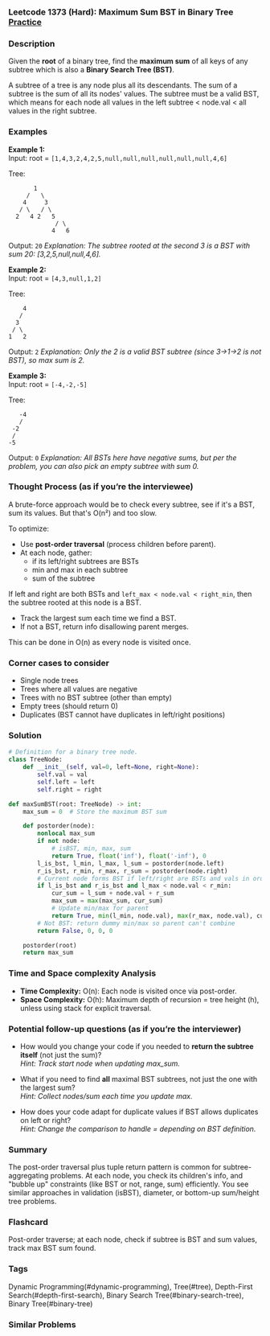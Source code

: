 ### Leetcode 1373 (Hard): Maximum Sum BST in Binary Tree [Practice](https://leetcode.com/problems/maximum-sum-bst-in-binary-tree)

### Description  
Given the **root** of a binary tree, find the **maximum sum** of all keys of any subtree which is also a **Binary Search Tree (BST)**. 

A subtree of a tree is any node plus all its descendants. The sum of a subtree is the sum of all its nodes' values. The subtree must be a valid BST, which means for each node all values in the left subtree < node.val < all values in the right subtree.

### Examples  

**Example 1:**  
Input: root = `[1,4,3,2,4,2,5,null,null,null,null,null,null,4,6]`

Tree:
```
       1
     /   \
    4     3
   / \   / \
  2   4 2   5
             / \
            4   6
```
Output: `20`
*Explanation: The subtree rooted at the second 3 is a BST with sum 20: [3,2,5,null,null,4,6].*

**Example 2:**  
Input: root = `[4,3,null,1,2]`

Tree:
```
    4
   /
  3
 / \
1   2
```
Output: `2`
*Explanation: Only the 2 is a valid BST subtree (since 3->1->2 is not BST), so max sum is 2.*

**Example 3:**  
Input: root = `[-4,-2,-5]`

Tree:
```
   -4
   /
 -2
 /
-5
```
Output: `0`
*Explanation: All BSTs here have negative sums, but per the problem, you can also pick an empty subtree with sum 0.*

### Thought Process (as if you’re the interviewee)  
A brute-force approach would be to check every subtree, see if it's a BST, sum its values. But that's O(n²) and too slow.

To optimize: 
- Use **post-order traversal** (process children before parent).
- At each node, gather: 
  - if its left/right subtrees are BSTs
  - min and max in each subtree
  - sum of the subtree

If left and right are both BSTs and `left_max < node.val < right_min`, then the subtree rooted at this node is a BST.
- Track the largest sum each time we find a BST.
- If not a BST, return info disallowing parent merges.

This can be done in O(n) as every node is visited once.

### Corner cases to consider  
- Single node trees
- Trees where all values are negative
- Trees with no BST subtree (other than empty)
- Empty trees (should return 0)
- Duplicates (BST cannot have duplicates in left/right positions)

### Solution

```python
# Definition for a binary tree node.
class TreeNode:
    def __init__(self, val=0, left=None, right=None):
        self.val = val
        self.left = left
        self.right = right

def maxSumBST(root: TreeNode) -> int:
    max_sum = 0  # Store the maximum BST sum

    def postorder(node):
        nonlocal max_sum
        if not node:
            # isBST, min, max, sum
            return True, float('inf'), float('-inf'), 0
        l_is_bst, l_min, l_max, l_sum = postorder(node.left)
        r_is_bst, r_min, r_max, r_sum = postorder(node.right)
        # Current node forms BST if left/right are BSTs and vals in order
        if l_is_bst and r_is_bst and l_max < node.val < r_min:
            cur_sum = l_sum + node.val + r_sum
            max_sum = max(max_sum, cur_sum)
            # Update min/max for parent
            return True, min(l_min, node.val), max(r_max, node.val), cur_sum
        # Not BST: return dummy min/max so parent can't combine
        return False, 0, 0, 0

    postorder(root)
    return max_sum
```

### Time and Space complexity Analysis  
- **Time Complexity:** O(n): Each node is visited once via post-order.
- **Space Complexity:** O(h): Maximum depth of recursion = tree height (h), unless using stack for explicit traversal.

### Potential follow-up questions (as if you’re the interviewer)  

- How would you change your code if you needed to **return the subtree itself** (not just the sum)?  
  *Hint: Track start node when updating max_sum.*

- What if you need to find **all** maximal BST subtrees, not just the one with the largest sum?  
  *Hint: Collect nodes/sum each time you update max.*

- How does your code adapt for duplicate values if BST allows duplicates on left or right?  
  *Hint: Change the comparison to handle = depending on BST definition.*

### Summary
The post-order traversal plus tuple return pattern is common for subtree-aggregating problems. At each node, you check its children's info, and "bubble up" constraints (like BST or not, range, sum) efficiently. You see similar approaches in validation (isBST), diameter, or bottom-up sum/height tree problems.


### Flashcard
Post-order traverse; at each node, check if subtree is BST and sum values, track max BST sum found.

### Tags
Dynamic Programming(#dynamic-programming), Tree(#tree), Depth-First Search(#depth-first-search), Binary Search Tree(#binary-search-tree), Binary Tree(#binary-tree)

### Similar Problems
